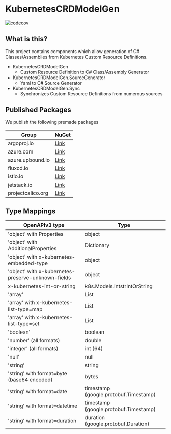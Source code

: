 # KubernetesCRDModelGen
[![codecov](https://codecov.io/gh/IvanJosipovic/KubernetesCRDModelGen/branch/alpha/graph/badge.svg?token=Xxq5yw1TtO)](https://codecov.io/gh/IvanJosipovic/KubernetesCRDModelGen)

## What is this?
This project contains components which allow generation of C# Classes/Assemblies from Kubernetes Custom Resource Definitions.

- KubernetesCRDModelGen
  - Custom Resource Definition to C# Class/Assembly Generator
- KubernetesCRDModelGen.SourceGenerator
  - Yaml to C# Source Generator
- KubernetesCRDModelGen.Sync
  - Synchronizes Custom Resource Definitions from numerous sources

## Published Packages
We publish the following premade packages

| Group | NuGet |
|---|---|
| argoproj.io | [Link](https://www.nuget.org/packages/KubernetesCRDModelGen.Models.argoproj.io/) |
| azure.com | [Link](https://www.nuget.org/packages/KubernetesCRDModelGen.Models.azure.com/)  |
| azure.upbound.io | [Link](https://www.nuget.org/packages/KubernetesCRDModelGen.Models.azure.upbound.io/) |
| fluxcd.io | [Link](https://www.nuget.org/packages/KubernetesCRDModelGen.Models.fluxcd.io/) |
| istio.io | [Link](https://www.nuget.org/packages/KubernetesCRDModelGen.Models.istio.io/) |
| jetstack.io | [Link](https://www.nuget.org/packages/KubernetesCRDModelGen.Models.jetstack.io/) |
| projectcalico.org | [Link](https://www.nuget.org/packages/KubernetesCRDModelGen.Models.projectcalico.org/) |

## Type Mappings

| OpenAPIv3 type | Type |
|---|---|
| 'object' with Properties | object |
| 'object' with AdditionalProperties | Dictionary
| 'object' with x-kubernetes-embedded-type | object |
| 'object' with x-kubernetes-preserve-unknown-fields | object |
| x-kubernetes-int-or-string | k8s.Models.IntstrIntOrString |
| 'array' | List |
| 'array' with x-kubernetes-list-type=map | List |
| 'array' with x-kubernetes-list-type=set | List |
| 'boolean' | boolean |
| 'number' (all formats) | double |
| 'integer' (all formats) | int (64) |
| 'null' | null |
| 'string' | string |
| 'string' with format=byte (base64 encoded) | bytes |
| 'string' with format=date | timestamp (google.protobuf.Timestamp) |
| 'string' with format=datetime | timestamp (google.protobuf.Timestamp) |
| 'string' with format=duration | duration (google.protobuf.Duration) |
